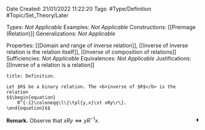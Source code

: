 <div class="topSpace"></div>

Date Created: 21/01/2022 11:22:20
Tags: #Type/Definition #Topic/Set_Theory/Later

Types: <i>Not Applicable</i>
Examples: <i>Not Applicable</i> 
Constructions: [[Preimage (Relation)]]
Generalizations: <i>Not Applicable</i>

Properties: [[Domain and range of inverse relation]], [[Inverse of inverse relation is the relation itself]], [[Inverse of composition of relations]]
Sufficiencies: <i>Not Applicable</i>
Equivalences: <i>Not Applicable</i>
Justifications: [[Inverse of a relation is a relation]]

``` ad-Definition
title: Definition.

Let $R$ be a binary relation. The <b>inverse of $R$</b> is the relation
$$\begin{equation}
    R^{-1}\coloneqq\l\{\tpl{y,x}\st xRy\r\}.
\end{equation}$$

```

<b>Remark.</b> Observe that $xRy\Leftrightarrow yR^{-1}x$.<span style="float:right;">$\blacklozenge$</span>

